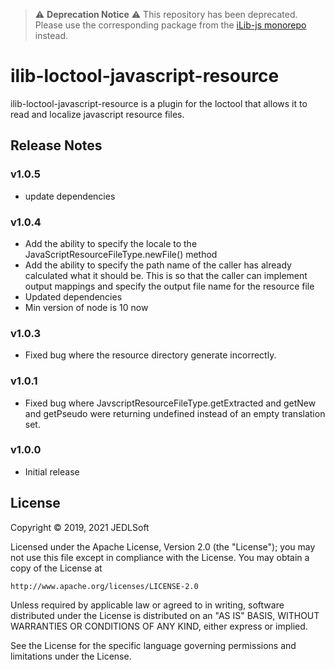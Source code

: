 
> :warning: **Deprecation Notice** :warning:
> This repository has been deprecated. Please use the corresponding package from the [iLib-js monorepo](https://github.com/iLib-js/ilib-mono) instead.

# ilib-loctool-javascript-resource

ilib-loctool-javascript-resource is a plugin for the loctool that
allows it to read and localize javascript resource files.

## Release Notes

### v1.0.5

- update dependencies

### v1.0.4

- Add the ability to specify the locale to the JavaScriptResourceFileType.newFile() method
- Add the ability to specify the path name of the caller has already calculated what it
  should be. This is so that the caller can implement output mappings and specify the
  output file name for the resource file
- Updated dependencies
- Min version of node is 10 now

### v1.0.3

- Fixed bug where the resource directory generate incorrectly.

### v1.0.1

- Fixed bug where JavscriptResourceFileType.getExtracted and getNew and getPseudo were returning
undefined instead of an empty translation set.

### v1.0.0

- Initial release

## License

Copyright © 2019, 2021 JEDLSoft

Licensed under the Apache License, Version 2.0 (the "License");
you may not use this file except in compliance with the License.
You may obtain a copy of the License at

    http://www.apache.org/licenses/LICENSE-2.0

Unless required by applicable law or agreed to in writing, software
distributed under the License is distributed on an "AS IS" BASIS,
WITHOUT WARRANTIES OR CONDITIONS OF ANY KIND, either express or implied.

See the License for the specific language governing permissions and
limitations under the License.
